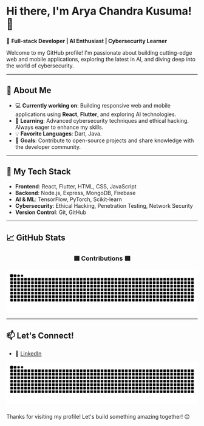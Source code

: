 # Hi there, I'm Arya Chandra Kusuma! 👋

🚀 **Full-stack Developer | AI Enthusiast | Cybersecurity Learner**

Welcome to my GitHub profile! I'm passionate about building cutting-edge web and mobile applications, exploring the latest in AI, and diving deep into the world of cybersecurity.

---

## 🌟 About Me

- 💻 **Currently working on**: Building responsive web and mobile applications using **React**, **Flutter**, and exploring AI technologies.
- 🔐 **Learning**: Advanced cybersecurity techniques and ethical hacking. Always eager to enhance my skills.
- 💡 **Favorite Languages**: Dart, Java.
- 🎯 **Goals**: Contribute to open-source projects and share knowledge with the developer community.

---

## 🔧 My Tech Stack

- **Frontend**: React, Flutter, HTML, CSS, JavaScript
- **Backend**: Node.js, Express, MongoDB, Firebase
- **AI & ML**: TensorFlow, PyTorch, Scikit-learn
- **Cybersecurity**: Ethical Hacking, Penetration Testing, Network Security
- **Version Control**: Git, GitHub

---

## 📈 GitHub Stats

<div align="center">
    <h3>🟩 Contributions 🟩</h3>
    <picture>
        <source media="(prefers-color-scheme: dark)" srcset="https://raw.githubusercontent.com/aryachandrak/aryachandrak/output/github-snake-dark.svg" />
        <source media="(prefers-color-scheme: light)" srcset="https://raw.githubusercontent.com/aryachandrak/aryachandrak/output/github-snake.svg" />
        <img alt="github-snake" src="https://raw.githubusercontent.com/aryachandrak/aryachandrak/output/github-snake-dark.svg" />
    </picture>
</div>

---

## 📫 Let's Connect!

- 💼 [LinkedIn](https://www.linkedin.com/in/arya-chandra-kusuma-092120298/)
<!-- - 🌐 [Portfolio](https://www.johndoe.dev) -->

<img alt="github-snake" src="https://raw.githubusercontent.com/aryachandrak/aryachandrak/output/github-snake-dark.svg" />

###

Thanks for visiting my profile! Let's build something amazing together! 😊
